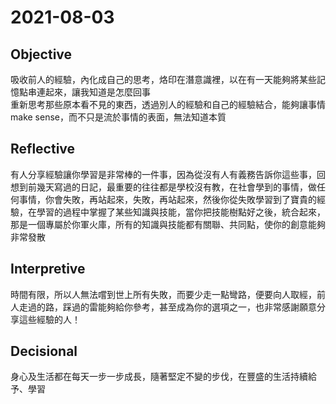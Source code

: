 # 2021-08-03

## Objective

吸收前人的經驗，內化成自己的思考，烙印在潛意識裡，以在有一天能夠將某些記憶點串連起來，讓我知道是怎麼回事  
重新思考那些原本看不見的東西，透過別人的經驗和自己的經驗結合，能夠讓事情 make sense，而不只是流於事情的表面，無法知道本質

## Reflective

有人分享經驗讓你學習是非常棒的一件事，因為從沒有人有義務告訴你這些事，回想到前幾天寫過的日記，最重要的往往都是學校沒有教，在社會學到的事情，做任何事情，你會失敗，再站起來，失敗，再站起來，然後你從失敗學習到了寶貴的經驗，在學習的過程中掌握了某些知識與技能，當你把技能樹點好之後，統合起來，那是一個專屬於你軍火庫，所有的知識與技能都有關聯、共同點，使你的創意能夠非常發散

## Interpretive

時間有限，所以人無法嚐到世上所有失敗，而要少走一點彎路，便要向人取經，前人走過的路，踩過的雷能夠給你參考，甚至成為你的選項之一，也非常感謝願意分享這些經驗的人！

## Decisional

身心及生活都在每天一步一步成長，隨著堅定不變的步伐，在豐盛的生活持續給予、學習
